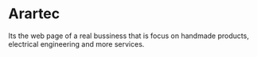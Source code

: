 # Arartec
Its the web page of a real bussiness that is focus on handmade products, electrical engineering and more services.    
